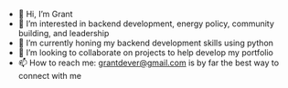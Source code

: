 - 👋 Hi, I’m Grant
- 👀 I’m interested in backend development, energy policy, community building, and leadership
- 🌱 I’m currently honing my backend development skills using python
- 💞️ I’m looking to collaborate on projects to help develop my portfolio
- 📫 How to reach me: grantdever@gmail.com is by far the best way to connect with me

<!---
grantdever/grantdever is a ✨ special ✨ repository because its `README.md` (this file) appears on your GitHub profile.
You can click the Preview link to take a look at your changes.
--->
